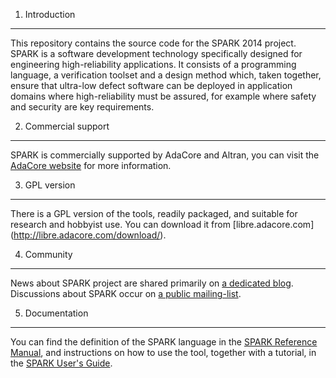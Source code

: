 1. Introduction
---------------

This repository contains the source code for the SPARK 2014 project. SPARK
is a software development technology specifically designed for engineering
high-reliability applications. It consists of a programming language,
a verification toolset and a design method which, taken together, ensure
that ultra-low defect software can be deployed in application domains where
high-reliability must be assured, for example where safety and security are
key requirements.

2. Commercial support
---------------------

SPARK is commercially supported by AdaCore and Altran, you can visit the
[AdaCore website](http://www.adacore.com/sparkpro/) for more information.

3. GPL version
--------------

There is a GPL version of the tools, readily packaged, and suitable for
research and hobbyist use. You can download it from [libre.adacore.com]
(http://libre.adacore.com/download/).

4. Community
------------

News about SPARK project are shared primarily on [a dedicated
blog](http://www.spark-2014.org/). Discussions about SPARK occur on [a public
mailing-list](https://lists.forge.open-do.org/mailman/listinfo/spark2014-discuss).

5. Documentation
----------------

You can find the definition of the SPARK language in the
[SPARK Reference Manual](http://docs.adacore.com/spark2014-docs/html/lrm/),
and instructions on how to use the tool, together with a tutorial, in the
[SPARK User's Guide](http://docs.adacore.com/spark2014-docs/html/ug/).

